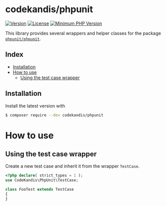 # codekandis/phpunit

[![Version][xtlink-version-badge]][srclink-changelog]
[![License][xtlink-license-badge]][srclink-license]
[![Minimum PHP Version][xtlink-php-version-badge]][xtlink-php-net]

This library provides several wrappers and helper classes for the package [`phpunit/phpunit`][xtlink-packagist-phpunit-phpunit].

## Index

* [Installation](#installation)
* [How to use](#how-to-use)
  * [Using the test case wrapper](#using-the-test-case-wrapper)

## Installation

Install the latest version with

```bash
$ composer require --dev codekandis/phpunit
```

# How to use

## Using the test case wrapper

Create a new test case and inherit it from the wrapper `TestCase`.

```php
<?php declare( strict_types = 1 );
use CodeKandis\PhpUnit\TestCase;

class FooTest extends TestCase
{
}
```



[xtlink-version-badge]: https://img.shields.io/badge/version-2.0.1-blue.svg
[xtlink-license-badge]: https://img.shields.io/badge/license-MIT-yellow.svg
[xtlink-php-version-badge]: https://img.shields.io/badge/php-%3E%3D%207.3-8892BF.svg
[xtlink-php-net]: https://php.net
[xtlink-packagist-phpunit-phpunit]: https://packagist.org/packages/phpunit/phpunit

[srclink-changelog]: ./CHANGELOG.md
[srclink-license]: ./LICENSE
